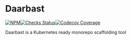 # Daarbast

[![NPM](https://img.shields.io/npm/v/daarbast?color=%234f97e9&style=for-the-badge)](https://www.npmjs.com/package/daarbast)[![Checks Status](https://img.shields.io/github/checks-status/ashkan-pm/daarbast/master?color=%234ec19d&style=for-the-badge)](https://github.com/ashkan-pm/daarbast/actions/workflows/ci.yaml)[![Codecov Coverage](https://img.shields.io/codecov/c/github/ashkan-pm/daarbast/master.svg?color=%234ec19d&style=for-the-badge)](https://codecov.io/gh/ashkan-pm/daarbast/)

Daarbast is a Kubernetes ready monorepo scaffolding tool
